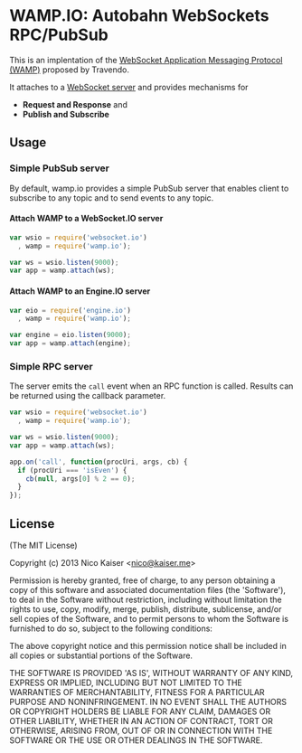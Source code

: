 
# WAMP.IO: Autobahn WebSockets RPC/PubSub

This is an implentation of the [WebSocket Application Messaging Protocol (WAMP)](http://www.tavendo.de/autobahn/protocol.html) proposed by Travendo.

It attaches to a [WebSocket server](https://github.com/einaros/ws/) and provides mechanisms for

- **Request and Response** and
- **Publish and Subscribe**

## Usage

### Simple PubSub server

By default, wamp.io provides a simple PubSub server that enables client to subscribe to any topic and to send events to any topic.

#### Attach WAMP to a WebSocket.IO server

```js
var wsio = require('websocket.io')
  , wamp = require('wamp.io');

var ws = wsio.listen(9000);
var app = wamp.attach(ws);
```

#### Attach WAMP to an Engine.IO server

```js
var eio = require('engine.io')
  , wamp = require('wamp.io');

var engine = eio.listen(9000);
var app = wamp.attach(engine);
```

### Simple RPC server

The server emits the `call` event when an RPC function is called. Results can be returned using the callback parameter.

```js
var wsio = require('websocket.io')
  , wamp = require('wamp.io');

var ws = wsio.listen(9000);
var app = wamp.attach(ws);

app.on('call', function(procUri, args, cb) {
  if (procUri === 'isEven') {
    cb(null, args[0] % 2 == 0);
  }
});
```

## License 

(The MIT License)

Copyright (c) 2013 Nico Kaiser &lt;nico@kaiser.me&gt;

Permission is hereby granted, free of charge, to any person obtaining
a copy of this software and associated documentation files (the
'Software'), to deal in the Software without restriction, including
without limitation the rights to use, copy, modify, merge, publish,
distribute, sublicense, and/or sell copies of the Software, and to
permit persons to whom the Software is furnished to do so, subject to
the following conditions:

The above copyright notice and this permission notice shall be
included in all copies or substantial portions of the Software.

THE SOFTWARE IS PROVIDED 'AS IS', WITHOUT WARRANTY OF ANY KIND,
EXPRESS OR IMPLIED, INCLUDING BUT NOT LIMITED TO THE WARRANTIES OF
MERCHANTABILITY, FITNESS FOR A PARTICULAR PURPOSE AND NONINFRINGEMENT.
IN NO EVENT SHALL THE AUTHORS OR COPYRIGHT HOLDERS BE LIABLE FOR ANY
CLAIM, DAMAGES OR OTHER LIABILITY, WHETHER IN AN ACTION OF CONTRACT,
TORT OR OTHERWISE, ARISING FROM, OUT OF OR IN CONNECTION WITH THE
SOFTWARE OR THE USE OR OTHER DEALINGS IN THE SOFTWARE.

